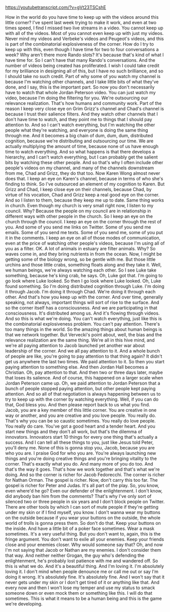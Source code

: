 https://youtubetranscript.com/?v=gVt23TSCshE

 How in the world do you have time to keep up with the videos around this little corner? I've spent last week trying to make it work, and even at two times speed, I find I missed two live streams in a video. You cannot keep up with all of the videos. Most of you cannot even keep up with just my videos. Never mind my videos and Verbeke's videos and Peugeot's videos, and this is part of the combinatorial explosiveness of the corner. How do I try to keep up with this, even though I have time for two to four conversations a week? Why aren't there more Rando slots? It's because that's kind of what I have time for. So I can't have that many Rando's conversations. And the number of videos being created has proliferated. I wish I could take credit for my brilliance in designing all of this, but I have no such brilliance, and so I should take no such credit. Part of why some of you watch my channel is because I'm watching other channels, and I take little bits of what they've done, and I say, this is the important part. So now you don't necessarily have to watch that whole Jordan Peterson video. You can just watch my video, because I'm doing the filtering for you. We're outsourcing our relevance realization. That's how humans and community work. Part of the reason I keep very close eye on Grim Grizz's channel and Chad's channel is because I trust their salience filters. And they watch other channels that I don't have time to watch, and they point me to things that I should pay attention to. And so I can't watch everything, but I'm watching the other people what they're watching, and everyone is doing the same thing through me. And it becomes a big chain of dum, dum, dum, distributed cognition, because we're distributing and outsourcing our time. We are actually multiplying the amount of time, because none of us have enough time to watch everything. And so what happens is that there develops a hierarchy, and I can't watch everything, but I can probably get the salient bits by watching these other people. And so that's why I often include other people's videos on my channel, and many of the channels downstream from me, Chad and Grizz, they do that too. Now Karen Wong almost never does that. I keep an eye on Karen's channel, because in terms of who she's finding to think. So I've outsourced an element of my cognition to Karen. But Grizz and Chad, I keep close eye on their channels, because Chad, by virtue of his vocation, Chad and Grizz keep a real good eye on the corner. And so I listen to them, because they keep me up to date. Same thing works in church. Even though my church is very small right now, I listen to my council. Why? Because the people on my council are in relationship in different ways with other people in the church. So I keep an eye on the church through the council. I keep an eye on the corner through the rest of you. And some of you send me links on Twitter. Some of you send me emails. Some of you send me texts. Some of you send me, some of you put it in the comments. I keep an eye on all of those modes of communication, even at the price of watching other people's videos, because I'm using all of you as a filter. OK. A lot of animals in estuary are filter animals. Why? So waves come in, and they bring nutrients in from the ocean. Now, I might be getting some of the biology wrong, so be gentle with me. But those little urchins and those little crabs, something floats along and they take it. Well, we human beings, we're always watching each other. So I see Luke take something, because he's king crab, he says. Oh, Luke got that. I'm going to go look where Luke looked. So then I go look where Luke looked. Oh, Luke found something. So I'm doing distributed cognition through Luke. I'm doing it through Jacob. I'm doing it through Chad. We're doing it through each other. And that's how you keep up with the corner. And over time, generally speaking, not always, important things will sort of rise to the surface. And so the corner itself has a consciousness. And we are participating in that consciousness. It's distributed among us. And it's flowing through videos. And so this is what we're doing. You can't watch everything, just like this is the combinatorial explosiveness problem. You can't pay attention. There's too many things in the world. So the amazing things about human beings is that we network together. But Vervecki's point about, well, the bias and the relevance realization are the same thing. We're all in this hive mind, and we're all paying attention to Jacob launched yet another war about leadership of the corner. And we all pay attention to it. And a whole bunch of people are like, you're going to pay attention to that thing again? It didn't get us anywhere the last two times. We paid attention to it. So then you start paying attention to something else. And then Jordan Hall becomes a Christian. Oh, pay attention to that. And then two or three days later, maybe that loses its salience. And of course, this happened on a larger scale when Jordan Peterson came up. Oh, we paid attention to Jordan Peterson that a bunch of people stopped paying attention, but other people kept paying attention. And so all of that negotiation is always happening between us to try to keep up with the corner by watching everything. Well, if you can do that, God bless you. And then please report back to us what you find. Jacob, you are a key member of this little corner. You are creative in one way or another, and you are creative and you love people. You really do. That's why you can be so caustic sometimes. You really do love people. You really do care. You've got a good heart and a tender heart. And you start new things and they don't all work, but that's the dilemma of innovators. Innovators start 10 things for every one thing that's actually a success. And I can tell all these things to you, just like Jesus told Peter, you'll deny me. None of this is gonna stop you, Jacob, because you are who you are. I praise God for who you are. You're always launching new things and you're doing creative things and you're bringing vitality to the corner. That's exactly what you do. And many more of you do too. And that's the way it goes. That's how we work together and that's what we're doing. And so the corner is richer for Jacob Fedorecchi. The corner is richer for Nathan Orman. The gospel is richer. Now, don't carry this too far. The gospel is richer for Peter and Judas. It's all part of the play. So, you know, even where'd he go? Even our defender of the enlightenment. I don't know, did anybody ban him from the comments? That's why I've only sort of silenced two or three people in six years and I don't block people on Twitter. There are other tools by which I can sort of mute people if they're getting under my skin or if I find myself, you know. I don't wanna wear my buttons on the outside because if you wear your buttons on the outside, the whole world of trolls is gonna press them. So don't do that. Keep your buttons on the inside. And have a little bit of a poker face sometimes. Wear a mask sometimes. It's a very useful thing. But you don't want to, again, this is the fringe argument. You don't want to exile all your enemies. Keep your friends close and your enemies closer. Why would someone say that? Oh, and now I'm not saying that Jacob or Nathan are my enemies. I don't consider them that way. And neither neither Grogan, the guy who's defending the enlightenment, he's probably lost patience with me and wandered off. So this is what we do. And it's a beautiful thing. And I'm loving it. I'm absolutely loving it. I don't mind when people denounce me or call me out or say I'm doing it wrong. It's absolutely fine. It's absolutely fine. And I won't say that it never gets under my skin or I don't get tired of it or anything like that. And every now and then I won't lose my temper and use my status to smack someone down or even mock them or something like this. I will do that sometimes. This is what it means to be a human being and this is the game we're developing.